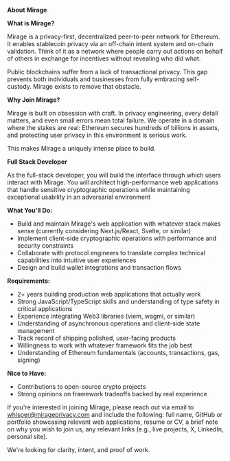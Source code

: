 **About Mirage**

**What is Mirage?**

Mirage is a privacy-first, decentralized peer-to-peer network for Ethereum. It enables stablecoin privacy via an off-chain intent system and on-chain validation. Think of it as a network where people carry out actions on behalf of others in exchange for incentives without revealing who did what.

Public blockchains suffer from a lack of transactional privacy. This gap prevents both individuals and businesses from fully embracing self-custody. Mirage exists to remove that obstacle.

**Why Join Mirage?**

Mirage is built on obsession with craft. In privacy engineering, every detail matters, and even small errors mean total failure. We operate in a domain where the stakes are real: Ethereum secures hundreds of billions in assets, and protecting user privacy in this environment is serious work.

This makes Mirage a uniquely intense place to build.

**Full Stack Developer**

As the full-stack developer, you will build the interface through which users interact with Mirage. You will architect high-performance web applications that handle sensitive cryptographic operations while maintaining exceptional usability in an adversarial environment

**What You'll Do:**

- Build and maintain Mirage's web application with whatever stack makes sense (currently considering Next.js/React, Svelte, or similar)
- Implement client-side cryptographic operations with performance and security constraints
- Collaborate with protocol engineers to translate complex technical capabilities into intuitive user experiences
- Design and build wallet integrations and transaction flows

**Requirements:**

- 2+ years building production web applications that actually work
- Strong JavaScript/TypeScript skills and understanding of type safety in critical applications
- Experience integrating Web3 libraries (viem, wagmi, or similar)
- Understanding of asynchronous operations and client-side state management
- Track record of shipping polished, user-facing products
- Willingness to work with whatever framework fits the job best
- Understanding of Ethereum fundamentals (accounts, transactions, gas, signing)

**Nice to Have:**

- Contributions to open-source crypto projects
- Strong opinions on framework tradeoffs backed by real experience

If you're interested in joining Mirage, please reach out via email to [whisper@mirageprivacy.com](mailto:whisper@mirageprivacy.com) and include the following: full name, GitHub or portfolio showcasing relevant web applications, resume or CV, a brief note on why you wish to join us, any relevant links (e.g., live projects, X, LinkedIn, personal site).

We're looking for clarity, intent, and proof of work.
